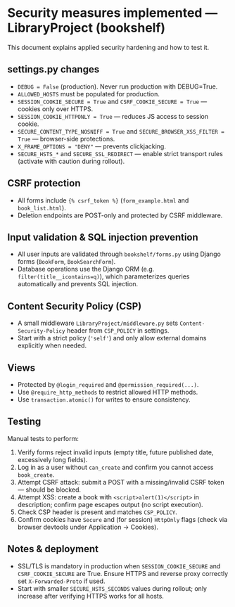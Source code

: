 # Security measures implemented — LibraryProject (bookshelf)

This document explains applied security hardening and how to test it.

## settings.py changes
- `DEBUG = False` (production). Never run production with DEBUG=True.
- `ALLOWED_HOSTS` must be populated for production.
- `SESSION_COOKIE_SECURE = True` and `CSRF_COOKIE_SECURE = True` — cookies only over HTTPS.
- `SESSION_COOKIE_HTTPONLY = True` — reduces JS access to session cookie.
- `SECURE_CONTENT_TYPE_NOSNIFF = True` and `SECURE_BROWSER_XSS_FILTER = True` — browser-side protections.
- `X_FRAME_OPTIONS = "DENY"` — prevents clickjacking.
- `SECURE_HSTS_*` and `SECURE_SSL_REDIRECT` — enable strict transport rules (activate with caution during rollout).

## CSRF protection
- All forms include `{% csrf_token %}` (`form_example.html` and `book_list.html`).
- Deletion endpoints are POST-only and protected by CSRF middleware.

## Input validation & SQL injection prevention
- All user inputs are validated through `bookshelf/forms.py` using Django forms (`BookForm`, `BookSearchForm`).
- Database operations use the Django ORM (e.g. `filter(title__icontains=q)`), which parameterizes queries automatically and prevents SQL injection.

## Content Security Policy (CSP)
- A small middleware `LibraryProject/middleware.py` sets `Content-Security-Policy` header from `CSP_POLICY` in settings.
- Start with a strict policy (`'self'`) and only allow external domains explicitly when needed.

## Views
- Protected by `@login_required` and `@permission_required(...)`.
- Use `@require_http_methods` to restrict allowed HTTP methods.
- Use `transaction.atomic()` for writes to ensure consistency.

## Testing
Manual tests to perform:
1. Verify forms reject invalid inputs (empty title, future published date, excessively long fields).
2. Log in as a user without `can_create` and confirm you cannot access `book_create`.
3. Attempt CSRF attack: submit a POST with a missing/invalid CSRF token — should be blocked.
4. Attempt XSS: create a book with `<script>alert(1)</script>` in description; confirm page escapes output (no script execution).
5. Check CSP header is present and matches `CSP_POLICY`.
6. Confirm cookies have `Secure` and (for session) `HttpOnly` flags (check via browser devtools under Application → Cookies).

## Notes & deployment
- SSL/TLS is mandatory in production when `SESSION_COOKIE_SECURE` and `CSRF_COOKIE_SECURE` are True. Ensure HTTPS and reverse proxy correctly set `X-Forwarded-Proto` if used.
- Start with smaller `SECURE_HSTS_SECONDS` values during rollout; only increase after verifying HTTPS works for all hosts.

